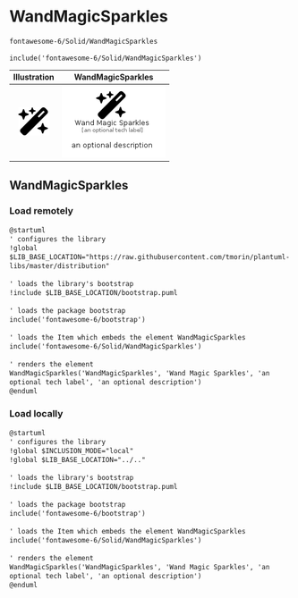# WandMagicSparkles


```text
fontawesome-6/Solid/WandMagicSparkles
```

```text
include('fontawesome-6/Solid/WandMagicSparkles')
```



| Illustration | WandMagicSparkles |
| :---: | :---: |
| ![illustration for Illustration](../../fontawesome-6/Solid/WandMagicSparkles.png) | ![illustration for WandMagicSparkles](../../fontawesome-6/Solid/WandMagicSparkles.Local.png) |




## WandMagicSparkles

### Load remotely
```plantuml
@startuml
' configures the library
!global $LIB_BASE_LOCATION="https://raw.githubusercontent.com/tmorin/plantuml-libs/master/distribution"

' loads the library's bootstrap
!include $LIB_BASE_LOCATION/bootstrap.puml

' loads the package bootstrap
include('fontawesome-6/bootstrap')

' loads the Item which embeds the element WandMagicSparkles
include('fontawesome-6/Solid/WandMagicSparkles')

' renders the element
WandMagicSparkles('WandMagicSparkles', 'Wand Magic Sparkles', 'an optional tech label', 'an optional description')
@enduml
```

### Load locally
```plantuml
@startuml
' configures the library
!global $INCLUSION_MODE="local"
!global $LIB_BASE_LOCATION="../.."

' loads the library's bootstrap
!include $LIB_BASE_LOCATION/bootstrap.puml

' loads the package bootstrap
include('fontawesome-6/bootstrap')

' loads the Item which embeds the element WandMagicSparkles
include('fontawesome-6/Solid/WandMagicSparkles')

' renders the element
WandMagicSparkles('WandMagicSparkles', 'Wand Magic Sparkles', 'an optional tech label', 'an optional description')
@enduml
```

